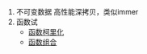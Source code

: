 1. 不可变数据 高性能深拷贝，类似immer
2. 函数试
    - [函数柯里化](https://juejin.im/post/598d0b7ff265da3e1727c491)
    - [函数组合](https://juejin.im/post/59a8ccf8f265da2498241625)